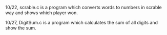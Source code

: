 10/22, scrable.c is a program which converts words to numbers in scrable way and shows which player won.

10/27, DigitSum.c is a program which calculates the sum of all digits and show the sum.
